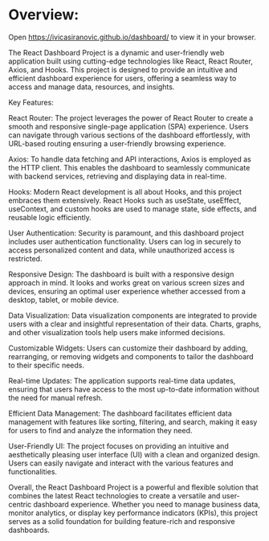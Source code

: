 # Overview:
Open https://ivicasiranovic.github.io/dashboard/ to view it in your browser.

The React Dashboard Project is a dynamic and user-friendly web application built using cutting-edge technologies like React, React Router, Axios, and Hooks. This project is designed to provide an intuitive and efficient dashboard experience for users, offering a seamless way to access and manage data, resources, and insights.

Key Features:

React Router: The project leverages the power of React Router to create a smooth and responsive single-page application (SPA) experience. Users can navigate through various sections of the dashboard effortlessly, with URL-based routing ensuring a user-friendly browsing experience.

Axios: To handle data fetching and API interactions, Axios is employed as the HTTP client. This enables the dashboard to seamlessly communicate with backend services, retrieving and displaying data in real-time.

Hooks: Modern React development is all about Hooks, and this project embraces them extensively. React Hooks such as useState, useEffect, useContext, and custom hooks are used to manage state, side effects, and reusable logic efficiently.

User Authentication: Security is paramount, and this dashboard project includes user authentication functionality. Users can log in securely to access personalized content and data, while unauthorized access is restricted.

Responsive Design: The dashboard is built with a responsive design approach in mind. It looks and works great on various screen sizes and devices, ensuring an optimal user experience whether accessed from a desktop, tablet, or mobile device.

Data Visualization: Data visualization components are integrated to provide users with a clear and insightful representation of their data. Charts, graphs, and other visualization tools help users make informed decisions.

Customizable Widgets: Users can customize their dashboard by adding, rearranging, or removing widgets and components to tailor the dashboard to their specific needs.

Real-time Updates: The application supports real-time data updates, ensuring that users have access to the most up-to-date information without the need for manual refresh.

Efficient Data Management: The dashboard facilitates efficient data management with features like sorting, filtering, and search, making it easy for users to find and analyze the information they need.

User-Friendly UI: The project focuses on providing an intuitive and aesthetically pleasing user interface (UI) with a clean and organized design. Users can easily navigate and interact with the various features and functionalities.

Overall, the React Dashboard Project is a powerful and flexible solution that combines the latest React technologies to create a versatile and user-centric dashboard experience. Whether you need to manage business data, monitor analytics, or display key performance indicators (KPIs), this project serves as a solid foundation for building feature-rich and responsive dashboards.
